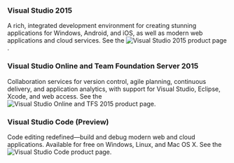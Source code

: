 <properties
    pageTitle="Product Family"
    description="The latest releases in the Visual Studio family of products continue to invest in core capabilities that empower developers and teams who are building for Web, desktop, mobile, and cloud applications"
    slug="productfamily"
    order="100"    
    keywords="visual studio, team foundation server, visual studio online, vs2015, vs, visualstudio, tfs, vso"
/>


### **Visual Studio 2015**

A rich, integrated development environment for creating stunning applications for Windows, Android, and iOS, as well as modern web applications and cloud services. See the ![Visual Studio 2015 product page](vs2015).

### **Visual Studio Online** and **Team Foundation Server 2015**

Collaboration services for version control, agile planning, continuous delivery, and application analytics, with support for Visual Studio, Eclipse, Xcode, and web access. See the ![Visual Studio Online and TFS 2015 product page](vsotfs2015).


### **Visual Studio Code (Preview)**

Code editing redefined—build and debug modern web and cloud applications. Available for free on Windows, Linux, and Mac OS X. See the ![Visual Studio Code product page](vscode).

